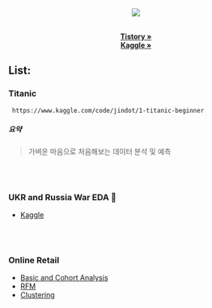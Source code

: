 <div id = "header">
 <div id = "header" align="center">
  <img src="https://capsule-render.vercel.app/api?type=venom&color=auto&height=300&section=header&text=Wake%20Up!%20Jindot.&fontSize=55" />
  <p align="center">
    <br />
    <a href="https://94jindot.tistory.com//"><strong>Tistory »</strong></a>
    <br />
    <a href="https://www.kaggle.com/work/code/"><strong>Kaggle »</strong></a>
    <br />
 </div>
</div>
<div id = 'content'>
 
## List:
<!-- Titanic -->
###  Titanic
     https://www.kaggle.com/code/jindot/1-titanic-beginner
##### 요약
> 가벼운 마음으로 처음해보는 데이터 분석 및 예측
<!-- Titanic END -->

<br/>
<br/>

<!-- UKR RUS WAR-->
###  UKR and Russia War EDA 🥉
* [Kaggle](https://www.kaggle.com/code/jindot/2-ukraine-vs-russia-eda)
     
<!-- UKR RUS WAR END -->

<br/>
<br/>

<!-- Online Retail -->
###  Online Retail
* [Basic and Cohort Analysis](https://colab.research.google.com/drive/1HlMUq0xtaIHqBZkWQHBuZe_O0ixWgwRT)
* [RFM](https://colab.research.google.com/drive/1SIHPygiL6mWBzJMNia8d5c0mlb3mI9_B)
* [Clustering](https://colab.research.google.com/drive/1mFpEyo6-kHTXTp_SAMam8DN76eEoK1gL)


<!-- Online Retail -->
<br/>
<br/>


</div>
